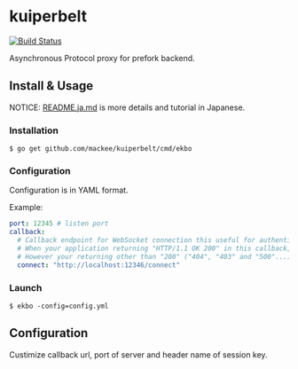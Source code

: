 # kuiperbelt

[![Build Status](https://travis-ci.org/mackee/kuiperbelt.svg)](https://travis-ci.org/mackee/kuiperbelt)

Asynchronous Protocol proxy for prefork backend.

## Install & Usage

NOTICE: [README.ja.md](https://github.com/mackee/kuiperbelt/blob/master/README.ja.md) is more details and tutorial in Japanese.

### Installation

```
$ go get github.com/mackee/kuiperbelt/cmd/ekbo
```

### Configuration

Configuration is in YAML format.

Example:
```yaml
port: 12345 # listen port
callback:
  # Callback endpoint for WebSocket connection this useful for authentication.
  # When your application returning "HTTP/1.1 OK 200" in this callback, a connection upgrade to WebSocket.
  # However your returning other than "200" ("404", "403" and "500"...), a connection is disconnect.
  connect: "http://localhost:12346/connect"
```

### Launch

```
$ ekbo -config=config.yml
```

## Configuration

Custimize callback url, port of server and header name of session key.
